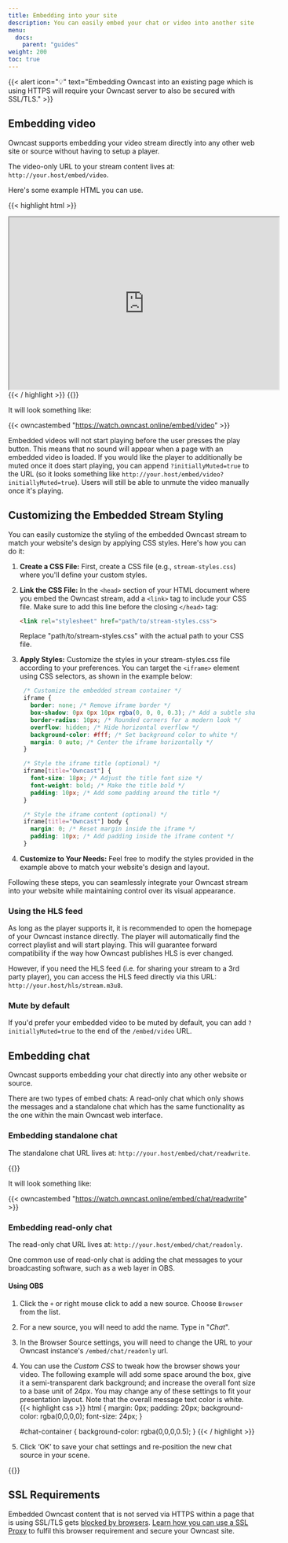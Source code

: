 ```yaml
---
title: Embedding into your site
description: You can easily embed your chat or video into another site.
menu:
  docs:
    parent: "guides"
weight: 200
toc: true
---
```


{{< alert icon="💡" text="Embedding Owncast into an existing page which is using HTTPS will require your Owncast server to also be secured with SSL/TLS." >}}

## Embedding video

Owncast supports embedding your video stream directly into any other web site or source without having to setup a player.

The video-only URL to your stream content lives at: `http://your.host/embed/video`.

Here's some example HTML you can use.

{{< highlight html >}}

<iframe
  src="https://your.host/embed/video"
  title="Owncast"
  height="350px" width="550px"
  referrerpolicy="origin"
  allowfullscreen>
</iframe>
{{< / highlight >}}
{{<versionsupport feature="embedding video" version="0.0.2">}}

It will look something like:

{{< owncastembed "https://watch.owncast.online/embed/video" >}}

Embedded videos will not start playing before the user presses the play button. This means that no sound will appear when a page with an embedded video is loaded. If you would like the player to additionally be muted once it does start playing, you can append `?initiallyMuted=true` to the URL (so it looks something like `http://your.host/embed/video?initiallyMuted=true`). Users will still be able to unmute the video manually once it's playing.

## Customizing the Embedded Stream Styling

You can easily customize the styling of the embedded Owncast stream to match your website's design by applying CSS styles. Here's how you can do it:

1. **Create a CSS File:** First, create a CSS file (e.g., `stream-styles.css`) where you'll define your custom styles.

2. **Link the CSS File:** In the `<head>` section of your HTML document where you embed the Owncast stream, add a `<link>` tag to include your CSS file. Make sure to add this line before the closing `</head>` tag:

   ```html
   <link rel="stylesheet" href="path/to/stream-styles.css">
   ```
   Replace "path/to/stream-styles.css" with the actual path to your CSS file.

3. **Apply Styles:** Customize the styles in your stream-styles.css file according to your preferences. You can target the `<iframe>` element using CSS selectors, as shown in the example below:
   ```css
    /* Customize the embedded stream container */
    iframe {
      border: none; /* Remove iframe border */
      box-shadow: 0px 0px 10px rgba(0, 0, 0, 0.3); /* Add a subtle shadow for depth */
      border-radius: 10px; /* Rounded corners for a modern look */
      overflow: hidden; /* Hide horizontal overflow */
      background-color: #fff; /* Set background color to white */
      margin: 0 auto; /* Center the iframe horizontally */
    }

    /* Style the iframe title (optional) */
    iframe[title="Owncast"] {
      font-size: 18px; /* Adjust the title font size */
      font-weight: bold; /* Make the title bold */
      padding: 10px; /* Add some padding around the title */
    }

    /* Style the iframe content (optional) */
    iframe[title="Owncast"] body {
      margin: 0; /* Reset margin inside the iframe */
      padding: 10px; /* Add padding inside the iframe content */
    }
   ```

4. **Customize to Your Needs:** Feel free to modify the styles provided in the example above to match your website's design and layout.

Following these steps, you can seamlessly integrate your Owncast stream into your website while maintaining control over its visual appearance.


### Using the HLS feed

As long as the player supports it, it is recommended to open the homepage of your Owncast instance directly.
The player will automatically find the correct playlist and will start playing.
This will guarantee forward compatibility if the way how Owncast publishes HLS is ever changed.

However, if you need the HLS feed (i.e. for sharing your stream to a 3rd party player), you can access the HLS feed directly via this URL: `http://your.host/hls/stream.m3u8`.

### Mute by default

If you'd prefer your embedded video to be muted by default, you can add `?initiallyMuted=true` to the end of the `/embed/video` URL.

## Embedding chat

Owncast supports embedding your chat directly into any other website or source.

There are two types of embed chats: A read-only chat which only shows the messages and a standalone chat which has the same functionality as the one within the main Owncast web interface.

### Embedding standalone chat

The standalone chat URL lives at: `http://your.host/embed/chat/readwrite`.

{{<versionsupport feature="embedding standalone chat" version="0.0.8">}}

It will look something like:

{{< owncastembed "https://watch.owncast.online/embed/chat/readwrite" >}}

### Embedding read-only chat

The read-only chat URL lives at: `http://your.host/embed/chat/readonly`.

One common use of read-only chat is adding the chat messages to your broadcasting software, such as a web layer in OBS.

#### Using OBS

1. Click the `+` or right mouse click to add a new source. Choose `Browser` from the list.
1. For a new source, you will need to add the name. Type in "_Chat_".
1. In the Browser Source settings, you will need to change the URL to your Owncast instance's `/embed/chat/readonly` url.
1. You can use the _Custom CSS_ to tweak how the browser shows your video. The following example will add some space around the box, give it a semi-transparent dark background; and increase the overall font size to a base unit of 24px. You may change any of these settings to fit your presentation layout. Note that the overall message text color is white.
   {{< highlight css >}}
   html {
   margin: 0px;
   padding: 20px;
   background-color: rgba(0,0,0,0);
   font-size: 24px;
   }

   \#chat-container {
   background-color: rgba(0,0,0,0.5);
   }
   {{< / highlight >}}

1. Click ‘OK’ to save your chat settings and re-position the new chat source in your scene.

{{<versionsupport feature="embedding readonly chat" version="0.0.2">}}

## SSL Requirements

Embedded Owncast content that is not served via HTTPS within a page that is using SSL/TLS gets [blocked by browsers](https://developer.mozilla.org/en-US/docs/Web/Security/Mixed_content/How_to_fix_website_with_mixed_content). [Learn how you can use a SSL Proxy](/docs/sslproxies) to fulfil this browser requirement and secure your Owncast site.
